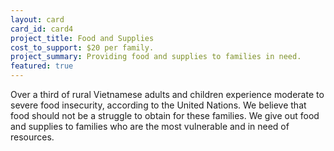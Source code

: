 ```yaml
---
layout: card
card_id: card4
project_title: Food and Supplies
cost_to_support: $20 per family.
project_summary: Providing food and supplies to families in need.
featured: true
---
```

<p>Over a third of rural Vietnamese adults and children experience moderate to severe food insecurity, according to the United Nations. We believe that food should not be a struggle to obtain for these families. We give out food and supplies to families who are the most vulnerable and in need of resources.</p>